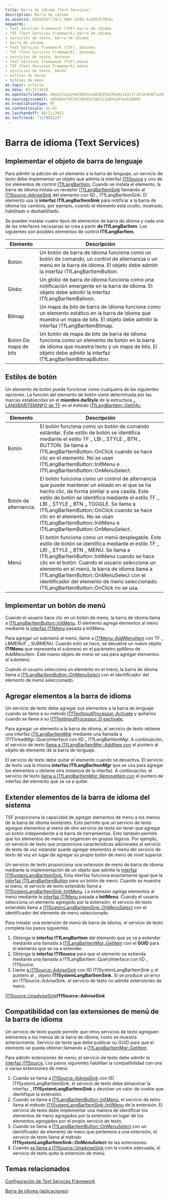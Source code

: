 ```yaml
---
title: Barra de idioma (Text Services)
description: Barra de idioma
ms.assetid: 82b92567-fdc1-488c-b395-4cb95257955c
keywords:
- Text Services Framework (TSF),barra de idioma
- TSF (Text Services Framework),barra de idioma
- servicios de texto, barra de idioma
- barra de idioma
- Text Services Framework (TSF), botones
- TSF (Text Services Framework), botones
- servicios de texto, botones
- Text Services Framework (TSF),menús
- TSF (Text Services Framework),menús
- servicios de texto, menús
- estilos de botón
- botones de menú
ms.topic: article
ms.date: 05/31/2018
ms.openlocfilehash: d9ea3224e29028955e1d838356d39a9e12417c267dc84bfac6b88b6d1293b3c3
ms.sourcegitcommit: e858bbe701567d4583c50a11326e42d7ea51804b
ms.translationtype: MT
ms.contentlocale: es-ES
ms.lasthandoff: 08/11/2021
ms.locfileid: "117952123"
---
```

# <a name="language-bar-text-services"></a>Barra de idioma (Text Services)

## <a name="implementing-the-language-bar-object"></a>Implementar el objeto de barra de lenguaje

Para admitir la adición de un elemento a la barra de lenguaje, un servicio de texto debe implementar un objeto que admita la interfaz [ITfSource](/windows/desktop/api/msctf/nn-msctf-itfsource) y uno de los elementos de control [ITfLangBarItem.](/windows/desktop/api/ctfutb/nn-ctfutb-itflangbaritem) Cuando se instala el elemento, la barra de idioma instala un receptor [ITfLangBarItemSink](/windows/desktop/api/ctfutb/nn-ctfutb-itflangbaritemsink) llamando al [ITfSource::AdviseSink](/windows/desktop/api/msctf/nf-msctf-itfsource-advisesink) del elemento con IID \_ ITfLangBarItemSink. El elemento usa la **interfaz ITfLangBarItemSink** para notificar a la barra de idioma los cambios, por ejemplo, cuando el elemento está oculto, mostrado, habilitado o deshabilitado.

Se pueden instalar cuatro tipos de elementos de barra de idioma y cada una de las interfaces necesarias se crea a partir **de ITfLangBarItem**. Los siguientes son posibles elementos de control **ITfLangBarItem.**



|   Elemento            |    Descripción                                                                                                                                                                               |
|---------------|-----------------------------------------------------------------------------------------------------------------------------------------------------------------------------------|
| Botón        | Un botón de barra de idioma funciona como un botón de comando, un control de alternancia o un menú en la barra de idioma. El objeto debe admitir la interfaz ITfLangBarItemButton.                   |
| Globo       | Un globo de barra de idioma funciona como una notificación emergente en la barra de idioma. El objeto debe admitir la interfaz ITfLangBarItemBalloon.                                       |
| Bitmap        | Un mapa de bits de barra de idioma funciona como un elemento estático en la barra de idioma que muestra un mapa de bits. El objeto debe admitir la interfaz ITfLangBarItemBitmap.                       |
| Botón De mapa de bits | Un botón de mapa de bits de barra de idioma funciona como un elemento de botón en la barra de idioma que muestra texto y un mapa de bits. El objeto debe admitir la interfaz ITfLangBarItemBitmapButton. |



 

## <a name="button-styles"></a>Estilos de botón

Un elemento de botón puede funcionar como cualquiera de las siguientes opciones. La función del elemento de botón viene determinada por las marcas establecidas en el **miembro dwStyle** de la estructura [ \_ LANGBARITEMINFO de TF](/windows/desktop/api/ctfutb/ns-ctfutb-tf_langbariteminfo) en el método [ITfLangBarItem::GetInfo.](/windows/desktop/api/ctfutb/nf-ctfutb-itflangbaritem-getinfo)



|    Elemento           |    Descripción                                                                                                                                                                                                                                                                                                                                                                                  |
|---------------|--------------------------------------------------------------------------------------------------------------------------------------------------------------------------------------------------------------------------------------------------------------------------------------------------------------------------------------------------------------------------------------|
| Botón        | El botón funciona como un botón de comando estándar. Este estilo de botón se identifica mediante el estilo TF \_ LBI \_ STYLE \_ BTN \_ BUTTON. Se llama a ITfLangBarItemButton::OnClick cuando se hace clic en el elemento. No se usan ITfLangBarItemButton::InitMenu e ITfLangBarItemButton::OnMenuSelect.                                                                                                   |
| Botón de alternancia | El botón funciona como un control de alternancia que puede mantener un estado en el que se ha hecho clic, de forma similar a una casilla. Este estilo de botón se identifica mediante el estilo TF \_ LBI \_ STYLE \_ BTN \_ TOGGLE. Se llama a ITfLangBarItemButton::OnClick cuando se hace clic en el elemento. No se usan ITfLangBarItemButton::InitMenu e ITfLangBarItemButton::OnMenuSelect.                                                  |
| Menú          | El botón funciona como un menú desplegable. Este estilo de botón se identifica mediante el estilo TF \_ LBI \_ STYLE \_ BTN \_ MENU. Se llama a ITfLangBarItemButton::InitMenu cuando se hace clic en el botón. Cuando el usuario selecciona un elemento en el menú, la barra de idioma llama a ITfLangBarItemButton::OnMenuSelect con el identificador del elemento de menú seleccionado. ITfLangBarItemButton::OnClick no se usa. |



 

## <a name="implementing-a-menu-button"></a>Implementar un botón de menú

Cuando el usuario hace clic en un botón de menú, la barra de idioma llama a [ITfLangBarItemButton::InitMenu](/windows/desktop/api/Ctfutb/nf-ctfutb-itflangbaritembutton-initmenu). El elemento agrega elementos al menú mediante la [interfaz ITfMenu](/windows/desktop/api/ctfutb/nn-ctfutb-itfmenu) pasada a InitMenu.

Para agregar un submenú al menú, llame a [ITfMenu::AddMenuItem](/windows/desktop/api/Ctfutb/nf-ctfutb-itfmenu-addmenuitem) con TF \_ LBMENUF \_ SUBMENU. Cuando esto se hace, se devuelve un nuevo objeto **ITfMenu** que representa el submenú en el parámetro *ppMenu* de AddMenuItem. Este nuevo objeto de menú se usa para agregar elementos al submenú.

Cuando el usuario selecciona un elemento en el menú, la barra de idioma llama a [ITfLangBarItemButton::OnMenuSelect](/windows/desktop/api/Ctfutb/nf-ctfutb-itflangbaritembutton-onmenuselect) con el identificador del elemento de menú seleccionado.

## <a name="adding-items-to-the-language-bar"></a>Agregar elementos a la barra de idioma

Un servicio de texto debe agregar sus elementos a la barra de lenguaje cuando se llama a su método [ITfTextInputProcessor::Activate](/windows/desktop/api/msctf/nf-msctf-itftextinputprocessor-activate) y quitarlos cuando se llama a su [ITfTextInputProcessor::D eactivate.](/windows/desktop/api/msctf/nf-msctf-itftextinputprocessor-deactivate)

Para agregar un elemento a la barra de idioma, el servicio de texto obtiene una interfaz [ITfLangBarItemMgr](/windows/desktop/api/ctfutb/nn-ctfutb-itflangbaritemmgr) mediante una llamada a ITfThreadMgr::QueryInterface con IID \_ ITfLangBarItemMgr. A continuación, el servicio de texto [llama a ITfLangBarItemMgr::AddItem con](/windows/desktop/api/ctfutb/nf-ctfutb-itflangbaritemmgr-additem) el puntero al objeto de elemento de la barra de lenguaje.

El servicio de texto debe quitar el elemento cuando se desactiva. El servicio de texto usa la misma **interfaz ITfLangBarItemMgr** que se usa para agregar los elementos u obtiene otra instancia de la interfaz. A continuación, el servicio de texto [llama a ITfLangBarItemMgr::RemoveItem con](/windows/desktop/api/ctfutb/nf-ctfutb-itflangbaritemmgr-removeitem) el puntero de interfaz del elemento que se va a quitar.

## <a name="extending-system-language-bar-items"></a>Extender elementos de la barra de idioma del sistema

TSF proporciona la capacidad de agregar elementos de menú a los menús de la barra de idioma existentes. Esto permite que un servicio de texto agregue elementos al menú de otro servicio de texto sin tener que agregar un botón independiente a la barra de herramientas. Esto también permite que los elementos de menú se organicen en grupos lógicos. Por ejemplo, un servicio de texto que proporciona características adicionales al servicio de texto de voz estándar puede agregar elementos al menú del servicio de texto de voz en lugar de agregar su propio botón de menú de nivel superior.

Un servicio de texto proporciona una extensión de menú de barra de idioma mediante la implementación de un objeto que admite la [interfaz ITfSystemLangBarItemSink.](/windows/desktop/api/ctfutb/nn-ctfutb-itfsystemlangbaritemsink) Esta interfaz funciona exactamente igual que la [interfaz ITfLangBarItemButton](/windows/desktop/api/Ctfutb/nn-ctfutb-itflangbaritembutton) para un botón de menú. Cuando se muestra el menú, el servicio de texto extendido llama a [ITfSystemLangBarItemSink::InitMenu](/windows/desktop/api/ctfutb/nf-ctfutb-itfsystemlangbaritemsink-initmenu). La extensión agrega elementos al menú mediante la [interfaz ITfMenu](/windows/desktop/api/ctfutb/nn-ctfutb-itfmenu) pasada a **InitMenu**. Cuando el usuario selecciona un elemento agregado por la extensión, el servicio de texto extendido llama a [ITfSystemLangBarItemSink::OnMenuSelect](/windows/desktop/api/ctfutb/nf-ctfutb-itfsystemlangbaritemsink-onmenuselect) con el identificador del elemento de menú seleccionado.

Para instalar una extensión de menú de barra de idioma, el servicio de texto completa los pasos siguientes.

1.  Obtenga la **interfaz ITfLangBarItem** del elemento que se va a extender mediante una llamada a [ITfLangBarItemMgr::GetItem](/windows/desktop/api/ctfutb/nf-ctfutb-itflangbaritemmgr-getitem) con el **GUID** para el elemento que se va a extender.
2.  Obtenga la **interfaz ITfSource** para que el elemento se extienda mediante una llamada a ITfLangBarItem::QueryInterface con IID \_ ITfSource.
3.  Llame [a ITfSource::AdviseSink](/windows/desktop/api/msctf/nf-msctf-itfsource-advisesink) con IID ITfSystemLangBarItemSink y el puntero al \_ objeto **ITfSystemLangBarItemSink.** Si se produce un error en ITfSource::AdviseSink, el servicio de texto no admite extensiones de menú.

[ITfSource::UnadviseSink](/windows/desktop/api/msctf/nf-msctf-itfsource-unadvisesink)**ITfSource::AdviseSink**

## <a name="supporting-language-bar-menu-extensions"></a>Compatibilidad con las extensiones de menú de la barra de idioma

Un servicio de texto puede permitir que otros servicios de texto agreguen elementos a los menús de la barra de idioma, como se muestra anteriormente. Servicio de texto que debe publicar su GUID para que el elemento se pueda obtener llamando a [ITfLangBarItemMgr::GetItem](/windows/desktop/api/ctfutb/nf-ctfutb-itflangbaritemmgr-getitem).

Para admitir extensiones de menú, el servicio de texto debe admitir la [interfaz ITfSource.](/windows/desktop/api/msctf/nn-msctf-itfsource) Los pasos siguientes habilitan la compatibilidad con una o varias extensiones de menú.

1.  Cuando se llama a [ITfSource::AdviseSink](/windows/desktop/api/msctf/nf-msctf-itfsource-advisesink) con IID ITfSystemLangBarItemSink, el servicio de texto debe almacenar la interfaz \_ **ITfSystemLangBarItemSink** y devolver un valor de cookie que identifique la extensión.
2.  Cuando se llama a [ITfLangBarItemButton::InitMenu,](/windows/desktop/api/Ctfutb/nf-ctfutb-itflangbaritembutton-initmenu) el servicio de texto llama al método [ITfSystemLangBarItemSink::InitMenu](/windows/desktop/api/ctfutb/nf-ctfutb-itfsystemlangbaritemsink-initmenu) de la extensión. El servicio de texto debe implementar una manera de identificar los elementos de menú agregados por la extensión en lugar de los elementos agregados por el propio servicio de texto.
3.  Cuando se llama a [ITfLangBarItemButton::OnMenuSelect](/windows/desktop/api/Ctfutb/nf-ctfutb-itflangbaritembutton-onmenuselect) con un identificador de elemento de menú que pertenece a una extensión, el servicio de texto llama al método **ITfSystemLangBarItemSink::OnMenuSelect** de las extensiones.
4.  Cuando [se llama a ITfSource::UnadviseSink](/windows/desktop/api/msctf/nf-msctf-itfsource-unadvisesink) con la cookie adecuada, el servicio de texto quita la extensión de menú.

## <a name="related-topics"></a>Temas relacionados

<dl> <dt>

[Configuración de Text Services Framework](how-to-set-up-tsf.md)
</dt> <dt>

[Barra de idioma (aplicaciones)](language-bar-app.md)
</dt> </dl>

 

 
